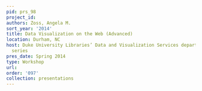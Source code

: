 ```yaml
---
pid: prs_98
project_id: 
authors: Zoss, Angela M.
sort_year: '2014'
title: Data Visualization on the Web (Advanced)
location: Durham, NC
host: Duke University Libraries’ Data and Visualization Services department workshop
  series
pres_date: Spring 2014
type: Workshop
url: 
order: '097'
collection: presentations
---
```

